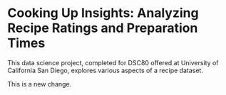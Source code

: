 # Cooking Up Insights: Analyzing Recipe Ratings and Preparation Times
This data science project, completed for DSC80 offered at University of California San Diego, explores various aspects of a recipe dataset. 

This is a new change.
